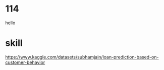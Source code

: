 # 114
 


hello 
# skill

<https://www.kaggle.com/datasets/subhamjain/loan-prediction-based-on-customer-behavior>